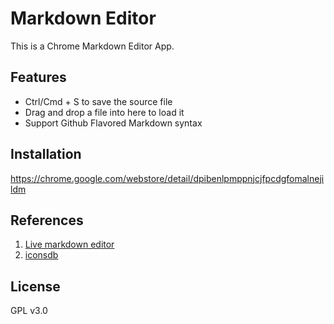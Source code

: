 # Markdown Editor

This is a Chrome Markdown Editor App.

## Features

* Ctrl/Cmd + S to save the source file
* Drag and drop a file into here to load it
* Support Github Flavored Markdown syntax

## Installation

<https://chrome.google.com/webstore/detail/dpibenlpmppnjcjfpcdgfomalnejildm>

## References

1. [Live markdown editor](https://github.com/jbt/markdown-editor)
2. [iconsdb](http://www.iconsdb.com/royal-blue-icons/edit-property-icon.html)

## License

GPL v3.0
